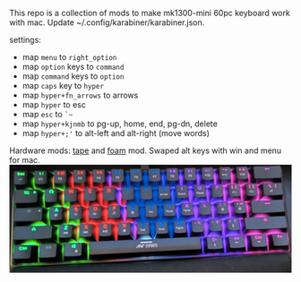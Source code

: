 This repo is a collection of mods to make mk1300-mini 60pc keyboard work with mac. 
Update ~/.config/karabiner/karabiner.json.

settings: 
* map `menu` to `right_option`
* map `option` keys to `command`
* map `command` keys to `option`
* map `caps` key to `hyper`
* map `hyper+fn_arrows` to arrows 
* map `hyper` to esc 
* map `esc` to `` `~ `` 
* map `hyper+kjnmb` to pg-up, home, end, pg-dn, delete
* map `hyper+;'` to alt-left and alt-right (move words)

Hardware mods:
[tape](https://www.reddit.com/r/MechanicalKeyboards/comments/okf3bi/tape_mod/) and [foam](https://www.reddit.com/r/mkindia/comments/wt26nu/can_i_use_this_packaging_foam_for_modding_my/) mod. Swaped alt keys with win and menu for mac. 
![Alt text](mk1300mini.jpg?raw=true "Title")
